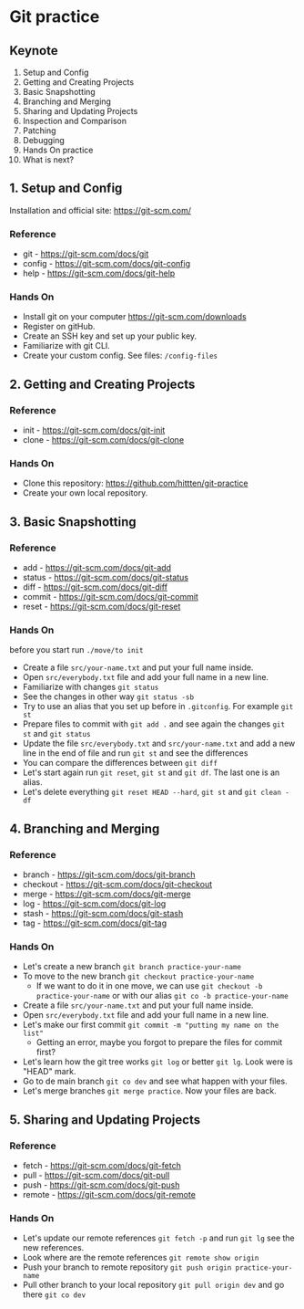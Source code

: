 # Git practice

## Keynote

1. Setup and Config
2. Getting and Creating Projects
3. Basic Snapshotting
4. Branching and Merging
5. Sharing and Updating Projects
6. Inspection and Comparison
7. Patching
8. Debugging
9. Hands On practice
10. What is next?

## 1. Setup and Config

Installation and official site: https://git-scm.com/

### Reference

- git - https://git-scm.com/docs/git
- config - https://git-scm.com/docs/git-config
- help - https://git-scm.com/docs/git-help

### Hands On

- Install git on your computer https://git-scm.com/downloads
- Register on gitHub.
- Create an SSH key and set up your public key.
- Familiarize with git CLI.
- Create your custom config. See files: `/config-files`

## 2. Getting and Creating Projects

### Reference

- init - https://git-scm.com/docs/git-init
- clone - https://git-scm.com/docs/git-clone

### Hands On

- Clone this repository: https://github.com/hittten/git-practice
- Create your own local repository.

## 3. Basic Snapshotting

### Reference

- add - https://git-scm.com/docs/git-add
- status - https://git-scm.com/docs/git-status
- diff - https://git-scm.com/docs/git-diff
- commit - https://git-scm.com/docs/git-commit
- reset - https://git-scm.com/docs/git-reset

### Hands On

before you start run `./move/to init`

- Create a file `src/your-name.txt` and put your full name inside.
- Open `src/everybody.txt` file and add your full name in a new line.
- Familiarize with changes `git status`
- See the changes in other way `git status -sb`
- Try to use an alias that you set up before in `.gitconfig`. For example `git st`
- Prepare files to commit with `git add .` and see again the changes `git st` and `git status`
- Update the file `src/everybody.txt` and `src/your-name.txt` and add a new line in the end of file and run `git st` and
  see the differences
- You can compare the differences between `git diff`
- Let's start again run `git reset`, `git st` and `git df`. The last one is an alias.
- Let's delete everything `git reset HEAD --hard`, `git st` and `git clean -df`

## 4. Branching and Merging

### Reference

- branch - https://git-scm.com/docs/git-branch
- checkout - https://git-scm.com/docs/git-checkout
- merge - https://git-scm.com/docs/git-merge
- log - https://git-scm.com/docs/git-log
- stash - https://git-scm.com/docs/git-stash
- tag - https://git-scm.com/docs/git-tag

### Hands On

- Let's create a new branch `git branch practice-your-name`
- To move to the new branch `git checkout practice-your-name`
  * If we want to do it in one move, we can use `git checkout -b practice-your-name` or with our
    alias `git co -b practice-your-name`
- Create a file `src/your-name.txt` and put your full name inside.
- Open `src/everybody.txt` file and add your full name in a new line.
- Let's make our first commit `git commit -m "putting my name on the list"`
  * Getting an error, maybe you forgot to prepare the files for commit first?
- Let's learn how the git tree works `git log` or better `git lg`. Look were is "HEAD" mark.
- Go to de main branch `git co dev` and see what happen with your files.
- Let's merge branches `git merge practice`. Now your files are back.

## 5. Sharing and Updating Projects

### Reference

- fetch - https://git-scm.com/docs/git-fetch
- pull - https://git-scm.com/docs/git-pull
- push - https://git-scm.com/docs/git-push
- remote - https://git-scm.com/docs/git-remote

### Hands On

- Let's update our remote references `git fetch -p` and run `git lg` see the new references.
- Look where are the remote references `git remote show origin`
- Push your branch to remote repository `git push origin practice-your-name`
- Pull other branch to your local repository `git pull origin dev` and go there `git co dev`
